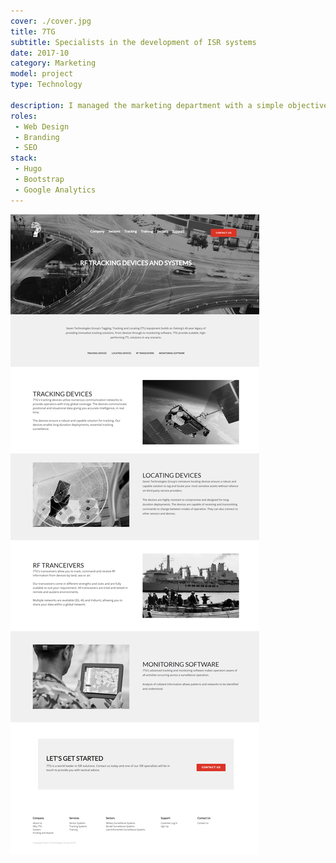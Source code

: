 ```yaml
---
cover: ./cover.jpg
title: 7TG
subtitle: Specialists in the development of ISR systems
date: 2017-10
category: Marketing
model: project
type: Technology

description: I managed the marketing department with a simple objective; to support the sales team and develop the company brand. Job Done!
roles:
 - Web Design
 - Branding
 - SEO
stack:
 - Hugo
 - Bootstrap
 - Google Analytics
---
```


<div class="ui-screenshot">
	<img alt="Landing Page" src="./landing.png" title="Landing Page" />
</div>
